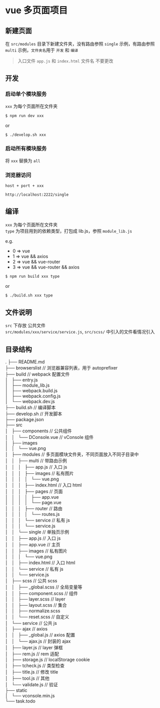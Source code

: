 # vue 多页面项目

## 新建页面
在 `src/modules` 目录下新建文件夹，没有路由参照 `single` 示例，有路由参照 `multi` 示例，`文件夹名`用于 `开发` 和 `编译`
> 入口文件 `app.js` 和 `index.html` 文件名 不要更改

## 开发
### 启动单个模块服务
`xxx` 为每个页面所在文件夹
```sh
$ npm run dev xxx
```
or
```sh
$ ./develop.sh xxx
```
### 启动所有模块服务
将 `xxx` 替换为 `all`

### 浏览器访问
`host + port + xxx`  
```
http://localhost:2222/single
```


## 编译
`xxx` 为每个页面所在文件夹  
`type` 为项目用到的依赖类型，打包成 lib.js，参照 `module_lib.js`

e.g.
- 0 => vue
- 1 => vue && axios
- 2 => vue && vue-router
- 3 => vue && vue-router && axios

```sh
$ npm run build xxx type
```
or
```sh
$ ./build.sh xxx type
```

## 文件说明
`src` 下存放 公共文件  
`src/modules/xxx/service/service.js`, `src/scss/` 中引入的文件看情况引入

## 目录结构
.
├── README.md  
├── browserslist  // 浏览器兼容列表，用于 autoprefixer  
├── build  // webpack 配置文件  
│   ├── entry.js  
│   ├── module_lib.js  
│   ├── webpack.build.js  
│   ├── webpack.config.js  
│   └── webpack.dev.js  
├── build.sh // 编译脚本  
├── develop.sh // 开发脚本  
├── package.json  
├── src  
│   ├── components // 公共组件  
│   │   └── DConsole.vue // vConsole 组件  
│   ├── images   
│   │   └── vue.png  
│   ├── modules  // 多页面模块文件夹，不同页面放入不同子目录中  
│   │   ├── multi  // 带路由示例  
│   │   │   ├── app.js  // 入口 js  
│   │   │   ├── images  // 私有图片  
│   │   │   │   └── vue.png  
│   │   │   ├── index.html  // 入口 html  
│   │   │   ├── pages  // 页面  
│   │   │   │   ├── app.vue  
│   │   │   │   └── page.vue  
│   │   │   ├── router  // 路由  
│   │   │   │   └── routes.js  
│   │   │   └── service  // 私有 js  
│   │   │       └── service.js  
│   │   └── single  // 单独页示例  
│   │       ├── app.js  // 入口 js  
│   │       ├── app.vue  // 主页  
│   │       ├── images  // 私有图片  
│   │       │   └── vue.png  
│   │       ├── index.html  // 入口 html  
│   │       └── service  // 私有 js  
│   │           └── service.js  
│   ├── scss  // 公共 scss  
│   │   ├── _global.scss  // 全局变量等  
│   │   ├── component.scss  // 组件  
│   │   ├── layer.scss  // layer  
│   │   ├── layout.scss  // 集合  
│   │   ├── normalize.scss  
│   │   └── reset.scss  // 自定义  
│   └── service  // 公共 js  
│       ├── ajax  // axios  
│       │   ├── _global.js  // axios 配置  
│       │   └── ajax.js  // 封装的 ajax  
│       ├── layer.js  // layer 弹框  
│       ├── rem.js  // rem 适配  
│       ├── storage.js  // localStorage cookie  
│       ├── tcheck.js  // 类型检查  
│       ├── title.js  // 修改 title  
│       ├── tool.js  // 其他  
│       └── validate.js  // 验证  
├── static  
│   └── vconsole.min.js  
└── task.todo  
